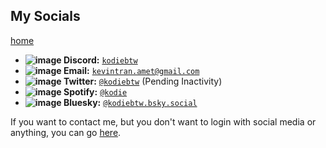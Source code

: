 ## My Socials
[home](https://kdoeodkdokdkdkdododiieieie.github.io)

* **![image](https://github.com/user-attachments/assets/61b098b0-80f0-4cda-ba67-7eb86fec1f9d)
 Discord:** [`kodiebtw`](https://discord.com/users/1112373063296753766)
*  **![image](https://github.com/bobbledbobby/bobbledbobby.github.io/assets/154967011/21861b64-5d9b-4334-9eaa-b5f8ea2a2f27) Email:** [`kevintran.amet@gmail.com`](mailto:kevintran.amet@gmail.com)
* **![image](https://github.com/user-attachments/assets/ebb45240-f713-4125-873f-564265d2fa00) Twitter:** [`@kodiebtw`](https://twitter.com/kodiebtw) (Pending Inactivity)
* **![image](https://github.com/user-attachments/assets/1a9917c9-16ed-406a-b2fd-935f8069f1a5) Spotify:** [`@kodie`](https://open.spotify.com/user/31bdaxrvzujx2duhuygn3f2yqwxi)
* **![image](https://github.com/user-attachments/assets/7feb3afb-f1ef-4113-8d0d-acb528624261) Bluesky:** [`@kodiebtw.bsky.social`](https://bsky.app/profile/kodiebtw.bsky.social)


If you want to contact me, but you don't want to login with social media or anything, you can go [here](https://kdoeodkdokdkdkdododiieieie.github.io/contact-me-easier).
